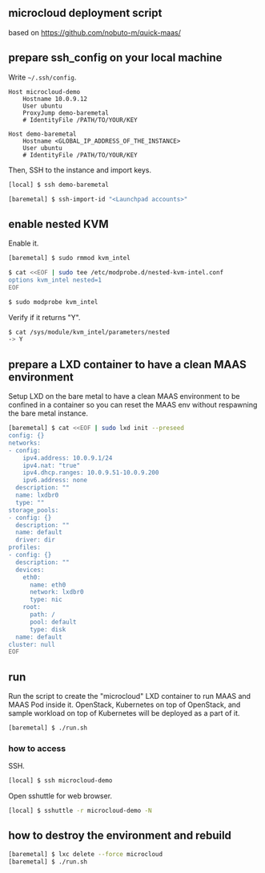 ## microcloud deployment script

based on https://github.com/nobuto-m/quick-maas/

## prepare ssh_config on your local machine

Write `~/.ssh/config`.

```
Host microcloud-demo
    Hostname 10.0.9.12
    User ubuntu
    ProxyJump demo-baremetal
    # IdentityFile /PATH/TO/YOUR/KEY

Host demo-baremetal
    Hostname <GLOBAL_IP_ADDRESS_OF_THE_INSTANCE>
    User ubuntu
    # IdentityFile /PATH/TO/YOUR/KEY
```

Then, SSH to the instance and import keys.

```bash
[local] $ ssh demo-baremetal

[baremetal] $ ssh-import-id "<Launchpad accounts>"
```

## enable nested KVM

Enable it.

```bash
[baremetal] $ sudo rmmod kvm_intel

$ cat <<EOF | sudo tee /etc/modprobe.d/nested-kvm-intel.conf
options kvm_intel nested=1
EOF

$ sudo modprobe kvm_intel
```

Verify if it returns "Y".

```bash
$ cat /sys/module/kvm_intel/parameters/nested
-> Y
```

## prepare a LXD container to have a clean MAAS environment

Setup LXD on the bare metal to have a clean MAAS environment to be confined in a
container so you can reset the MAAS env without respawning the bare metal
instance.

```bash
[baremetal] $ cat <<EOF | sudo lxd init --preseed
config: {}
networks:
- config:
    ipv4.address: 10.0.9.1/24
    ipv4.nat: "true"
    ipv4.dhcp.ranges: 10.0.9.51-10.0.9.200
    ipv6.address: none
  description: ""
  name: lxdbr0
  type: ""
storage_pools:
- config: {}
  description: ""
  name: default
  driver: dir
profiles:
- config: {}
  description: ""
  devices:
    eth0:
      name: eth0
      network: lxdbr0
      type: nic
    root:
      path: /
      pool: default
      type: disk
  name: default
cluster: null
EOF
```

## run

Run the script to create the "microcloud" LXD container to run MAAS and MAAS Pod
inside it. OpenStack, Kubernetes on top of OpenStack, and sample workload on top
of Kubernetes will be deployed as a part of it.

```bash
[baremetal] $ ./run.sh
```

### how to access

SSH.

```bash
[local] $ ssh microcloud-demo
```

Open sshuttle for web browser.

```bash
[local] $ sshuttle -r microcloud-demo -N
```

## how to destroy the environment and rebuild

```bash
[baremetal] $ lxc delete --force microcloud
[baremetal] $ ./run.sh
```
